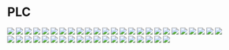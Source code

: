 # PLC
![](./IMAGES/ex01.png)
![](./IMAGES/plc03.png)
![](./IMAGES/ex02.png)
![](./IMAGES/plc04.png)
![](./IMAGES/ex03.png)
![](./IMAGES/plc05.png)
![](./IMAGES/ex04.png)
![](./IMAGES/plc06.png)
![](./IMAGES/ex11.jpg)
![](./IMAGES/plc07.png)
![](./IMAGES/ex07.jpg)
![](./IMAGES/plc08.png)
![](./IMAGES/ex08.jpg)
![](./IMAGES/plc09.png)
![](./IMAGES/ex05.jpg)
![](./IMAGES/plc10.png)
![](./IMAGES/ex06.jpg)
![](./IMAGES/plc11.png)
![](./IMAGES/ex09.jpg)
![](./IMAGES/plc12.png)
![](./IMAGES/ex10.jpg)
![](./IMAGES/plc13.png)
![](./IMAGES/qw01.png)
![](./IMAGES/plc14.png)
![](./IMAGES/qw02.png)
![](./IMAGES/plc15.png)
![](./IMAGES/qw03.png)
![](./IMAGES/plc16.png)
![](./IMAGES/qw04.png)
![](./IMAGES/plc17.png)
![](./RST/qw05.png)
![](./RST/as01.png)
![](./RST/qw06.png)
![](./RST/as02.png)
![](./RST/qw07.png)
![](./RST/as03.png)
![](./RST/qw08.png)
![](./RST/as04.png)
![](./RST/as05.png)
![](./RST/qw09.png)
![](./RST/as06.png)
![](./RST/qw10.png)
![](./RST/as09.png)
![](./RST/as08.png)


